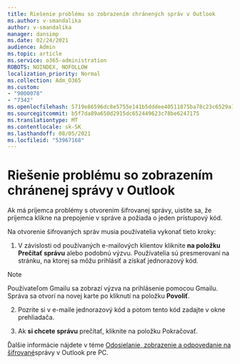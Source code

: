 ```yaml
---
title: Riešenie problému so zobrazením chránených správ v Outlook
ms.author: v-smandalika
author: v-smandalika
manager: dansimp
ms.date: 02/24/2021
audience: Admin
ms.topic: article
ms.service: o365-administration
ROBOTS: NOINDEX, NOFOLLOW
localization_priority: Normal
ms.collection: Adm_O365
ms.custom:
- "9000078"
- "7342"
ms.openlocfilehash: 5719e86596dc8e5755e141b5dddee40511875ba78c23c6529a131e9cab118fc8
ms.sourcegitcommit: b5f7da89a650d2915dc652449623c78be6247175
ms.translationtype: MT
ms.contentlocale: sk-SK
ms.lasthandoff: 08/05/2021
ms.locfileid: "53967168"
---
```

# <a name="fix-problem-of-viewing-protected-message-in-outlook"></a>Riešenie problému so zobrazením chránenej správy v Outlook

Ak má príjemca problémy s otvorením šifrovanej správy, uistite sa, že príjemca klikne na prepojenie v správe a požiada o jeden prístupový kód.

Na otvorenie šifrovaných správ musia používatelia vykonať tieto kroky:

1. V závislosti od používaných e-mailových klientov kliknite **na položku Prečítať správu** alebo podobnú výzvu. Používatelia sú presmerovaní na stránku, na ktorej sa môžu prihlásiť a získať jednorazový kód.

> [!NOTE]
> Používateľom Gmailu sa zobrazí výzva na prihlásenie pomocou Gmailu. Správa sa otvorí na novej karte po kliknutí na položku **Povoliť**.

2. Pozrite si v e-maile jednorazový kód a potom tento kód zadajte v okne prehliadača.

3. Ak **si chcete správu** prečítať, kliknite na položku Pokračovať.

Ďalšie informácie nájdete v téme [Odosielanie, zobrazenie a odpovedanie na šifrované](https://support.microsoft.com/topic/send-view-and-reply-to-encrypted-messages-in-outlook-for-pc-eaa43495-9bbb-4fca-922a-df90dee51980)správy v Outlook pre PC.


